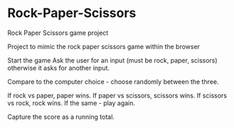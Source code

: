 # Rock-Paper-Scissors
Rock Paper Scissors game project

Project to mimic the rock paper scissors game
within the browser

Start the game
Ask the user for an input
(must be rock, paper, scissors)
otherwise it asks for another input.

Compare to the computer choice - 
choose randomly between the three.

If rock vs paper, paper wins. 
If paper vs scissors, scissors wins.
If scissors vs rock, rock wins.
If the same - play again.

Capture the score as a running total.